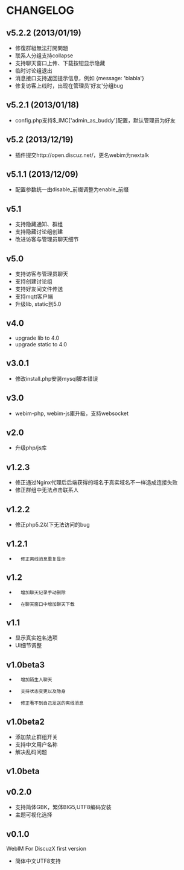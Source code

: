 CHANGELOG
==============================

v5.2.2 (2013/01/19)
-----------------------------
* 修復群組無法打開問題
* 联系人分组支持collapse
* 支持聊天窗口上传、下载按钮显示隐藏
* 临时讨论组退出
* 消息接口支持返回提示信息，例如 {message: 'blabla'}
* 修复访客上线时，出现在管理员'好友'分组bug

v5.2.1 (2013/01/18)
-----------------------------
* config.php支持$_IMC['admin_as_buddy']配置，默认管理员为好友


v5.2 (2013/12/19)
-----------------------------
* 插件提交http://open.discuz.net/，更名webim为nextalk

v5.1.1 (2013/12/09)
-----------------------------
* 配置参数统一由disable_前缀调整为enable_前缀


v5.1
-----------------------------
* 支持隐藏通知、群组
* 支持隐藏讨论组创建
* 改进访客与管理员聊天细节

v5.0
-----------------------------
* 支持访客与管理员聊天
* 支持创建讨论组
* 支持好友间文件传送
* 支持mqtt客户端
* 升级lib, static到5.0

v4.0 
-----------------------------
* upgrade lib to 4.0
* upgrade static to 4.0


v3.0.1
-----------------------------
* 修改install.php安装mysql脚本错误 

v3.0
-----------------------------
* webim-php, webim-js庫升級，支持websocket

v2.0
-----------------------------
* 升级php/js库


v1.2.3
-----------------------------
*	修正通过Nginx代理后后端获得的域名于真实域名不一样造成连接失败
*	修正群组中无法点击联系人

v1.2.2
-----------------------------
*	修正php5.2以下无法访问的bug

v1.2.1
-------------------------------
*       修正离线消息重复显示


v1.2
-------------------------------
*       增加聊天记录手动删除
*       在聊天窗口中增加聊天下载

v1.1
-------------------------------
*	显示真实姓名选项
*	UI细节调整


v1.0beta3
-------------------------------
*       增加陌生人聊天
*       支持状态变更以及隐身
*       修正看不到自己发送的离线消息


v1.0beta2
-------------------------------
*	添加禁止群组开关
*	支持中文用户名称
*	解决乱码问题


v1.0beta
-------------------------------


v0.2.0
-------------------------------

*	支持简体GBK，繁体BIG5,UTF8编码安装
*	主题可视化选择


v0.1.0
-------------------------------

WebIM For DiscuzX first version

*	简体中文UTF8支持

